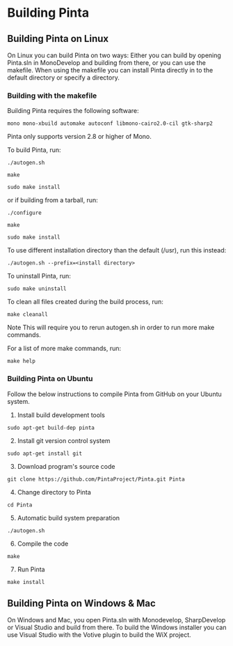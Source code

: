 # Building Pinta

## Building Pinta on Linux

On Linux you can build Pinta on two ways: Either you can build by opening Pinta.sln in MonoDevelop and building from there, or you can use the makefile. When using the makefile you can install Pinta directly in to the default directory or specify a directory.

### Building with the makefile

Building Pinta requires the following software:

`mono mono-xbuild automake autoconf libmono-cairo2.0-cil gtk-sharp2`

Pinta only supports version 2.8 or higher of Mono.

To build Pinta, run:

`./autogen.sh`

`make`

`sudo make install`

or if building from a tarball, run:

`./configure`

`make`

`sudo make install`

To use different installation directory than the default (/usr), run this instead:

`./autogen.sh --prefix=<install directory>`

To uninstall Pinta, run:

`sudo make uninstall`

To clean all files created during the build process, run:

`make cleanall`

Note This will require you to rerun autogen.sh in order to run more make commands.

For a list of more make commands, run:

`make help`

### Building Pinta on Ubuntu

Follow the below instructions to compile Pinta from GitHub on your Ubuntu system.

1. Install build development tools

`sudo apt-get build-dep pinta`

2. Install git version control system

`sudo apt-get install git`

3. Download program's source code

`git clone https://github.com/PintaProject/Pinta.git Pinta`

4. Change directory to Pinta

`cd Pinta`

5. Automatic build system preparation

`./autogen.sh`

6. Compile the code

`make`

7. Run Pinta

`make install`


## Building Pinta on Windows & Mac

On Windows and Mac, you open Pinta.sln with Monodevelop, SharpDevelop or Visual Studio and build from there. To build the Windows installer you can use Visual Studio with the Votive plugin to build the WiX project.
